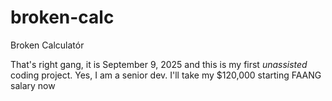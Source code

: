 # broken-calc
Broken Calculatór


That's right gang, it is September 9, 2025 and this is my first *unassisted* coding project. Yes, I am a senior dev. I'll take my $120,000 starting FAANG salary now
